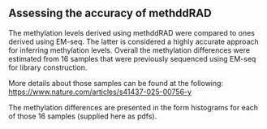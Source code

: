 ## Assessing the accuracy of methddRAD

The methylation levels derived using methddRAD were compared to ones derived using EM-seq. The latter is considered a highly accurate approach for inferring methylation levels. Overall the methylation differences were estimated from 16 samples that were previously sequenced using EM-seq for library construction. 

More details about those samples can be found at the following: https://www.nature.com/articles/s41437-025-00756-y

The methylation differences are presented in the form histograms for each of those 16 samples (supplied here as pdfs).


